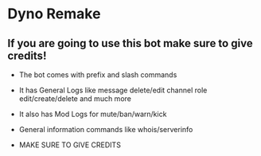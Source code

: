 # Dyno Remake
## If you are going to use this bot make sure to give credits!

- The bot comes with prefix and slash commands
- It has General Logs like message delete/edit channel role edit/create/delete and much more
- It also has Mod Logs for mute/ban/warn/kick
- General information commands like whois/serverinfo

- MAKE SURE TO GIVE CREDITS
